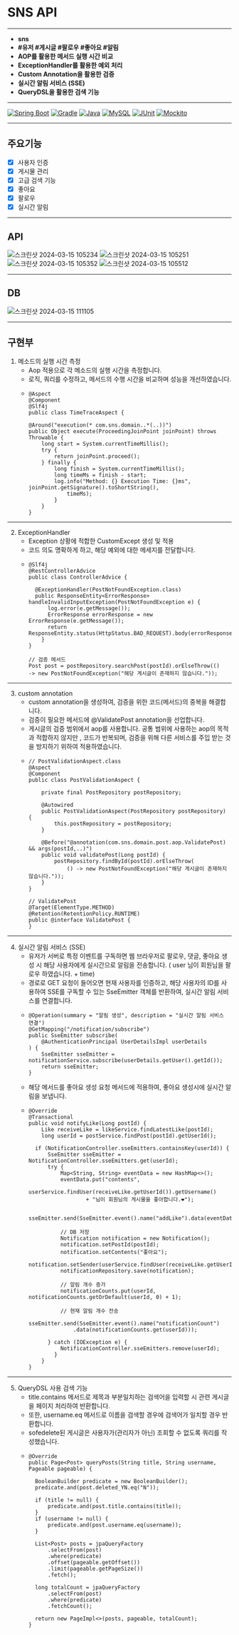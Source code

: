 # SNS API
---
* **sns**
* **#유저 #게시글 #팔로우 #좋아요 #알림**
* **AOP를 활용한 메서드 실행 시간 비교**
* **ExceptionHandler를 활용한 예외 처리**
* **Custom Annotation을 활용한 검증**
* **실시간 알림 서비스 (SSE)**
* **QueryDSL을 활용한 검색 기능**

---
[![Spring Boot](https://img.shields.io/badge/Spring%20Boot-3.2.3-blueviolet?style=for-the-badge)](https://spring.io/projects/spring-boot)
[![Gradle](https://img.shields.io/badge/Gradle-8.5-brightgreen?style=for-the-badge)](https://gradle.org/)
[![Java](https://img.shields.io/badge/Java-17-orange?style=for-the-badge)](https://www.oracle.com/java/)
[![MySQL](https://img.shields.io/badge/MySQL-8.3-blue?style=for-the-badge&logo=mysql)](https://www.mysql.com/)
[![JUnit](https://img.shields.io/badge/JUnit-5-green?style=for-the-badge&logo=junit)](https://junit.org/junit5/)
[![Mockito](https://img.shields.io/badge/Mockito-blue?style=for-the-badge&logo=mockito)](https://site.mockito.org/)

---

## **주요기능**
- [x] 사용자 인증
- [x] 게시물 관리
- [x] 고급 검색 기능
- [x] 좋아요 
- [x] 팔로우 
- [x] 실시간 알림

---

## API
![스크린샷 2024-03-15 105234](https://github.com/wooseok50/sns-api/assets/155416976/1b7b352a-678b-4778-bbf3-c87096fec6b9)
![스크린샷 2024-03-15 105251](https://github.com/wooseok50/sns-api/assets/155416976/2d9b8a84-5c46-406e-b87b-0ba5d9f60a57)
![스크린샷 2024-03-15 105352](https://github.com/wooseok50/sns-api/assets/155416976/f8fe8d5a-de8c-4652-877e-afb0677b3127)
![스크린샷 2024-03-15 105512](https://github.com/wooseok50/sns-api/assets/155416976/f59ff4f9-2902-496e-bcf8-55568bd24aa0)

---

## DB
![스크린샷 2024-03-15 111105](https://github.com/wooseok50/sns-api/assets/155416976/5c2fb698-e8f1-4745-85d8-b4f0f449636a)

---

## 구현부
1. 메소드의 실행 시간 측정
	*  Aop 적용으로 각 메소드의 실행 시간을 측정합니다.
	*  로직, 쿼리를 수정하고, 메서드의 수행 시간을 비교하며 성능을 개선하였습니다.
   *  ```
      @Aspect  
      @Component  
      @Slf4j  
      public class TimeTraceAspect {  
        
      @Around("execution(* com.sns.domain..*(..))")  
      public Object execute(ProceedingJoinPoint joinPoint) throws Throwable {  
          long start = System.currentTimeMillis();  
          try {  
              return joinPoint.proceed();  
          } finally {  
              long finish = System.currentTimeMillis();  
              long timeMs = finish - start;  
              log.info("Method: {} Execution Time: {}ms", joinPoint.getSignature().toShortString(),  
                  timeMs);  
              }  
          }  
      }
      
---

2.  ExceptionHandler
	*  Exception 상황에 적합한 CustomExcept 생성 및 적용
	*  코드 의도 명확하게 하고,  해당 예외에 대한 메세지를 전달합니다.
    * ```
      @Slf4j
      @RestControllerAdvice
      public class ControllerAdvice {
  
        @ExceptionHandler(PostNotFoundException.class)
        public ResponseEntity<ErrorResponse> handleInvalidInputException(PostNotFoundException e) {
            log.error(e.getMessage());
            ErrorResponse errorResponse = new ErrorResponse(e.getMessage());
            return ResponseEntity.status(HttpStatus.BAD_REQUEST).body(errorResponse);
          }
      }
      
      // 검증 메서드
      Post post = postRepository.searchPost(postId).orElseThrow(()  
      -> new PostNotFoundException("해당 게시글이 존재하지 않습니다."));
      ```
      
---

3. custom annotation
	* custom annotation을 생성하여, 검증을 위한 코드(메서드)의 중복을 해결합니다.
	* 검증이 필요한 메서드에  @ValidatePost annotation을 선업합니다.
	* 게시글의 검증 범위에서 aop를 사용합니다. 공통 범위에 사용하는  aop의 목적과 적합하지 않지만 , 코드가 반복되며, 검증을 위해 다른 서비스를 주입 받는 것을 방지하기 위하여 적용하였습니다.
    * ```
      // PostValidationAspect.class
      @Aspect  
      @Component  
      public class PostValidationAspect {  
      	  
          private final PostRepository postRepository;  
      	  
          @Autowired  
          public PostValidationAspect(PostRepository postRepository) {  
              this.postRepository = postRepository;  
          }  
      	  
          @Before("@annotation(com.sns.domain.post.aop.ValidatePost) && args(postId,..)")  
          public void validatePost(Long postId) {  
              postRepository.findById(postId).orElseThrow(  
                  () -> new PostNotFoundException("해당 게시글이 존재하지 않습니다."));  
          }  
      }
      
      // ValidatePost
      @Target(ElementType.METHOD)  
      @Retention(RetentionPolicy.RUNTIME)  
      public @interface ValidatePost {  
      }
      ```
---

4. 실시간 알림 서비스 (SSE)
   * 유저가 서버로 특정 이벤트를 구독하면 웹 브라우저로 팔로우, 댓글, 좋아요 생성 시 해당 사용자에게 실시간으로 알림을 전송합니다. ( user 님이 회원님을 팔로우 하였습니다. + time)
   * 경로로 GET 요청이 들어오면 현재 사용자를 인증하고, 해당 사용자의 ID를 사용하여 SSE를 구독할 수 있는 SseEmitter 객체를 반환하여, 실시간 알림 서비스를 연결합니다.
    * ```
      @Operation(summary = "알림 생성", description = "실시간 알림 서비스 연결")  
      @GetMapping("/notification/subscribe")  
      public SseEmitter subscribe(  
          @AuthenticationPrincipal UserDetailsImpl userDetails  
      ) {  
          SseEmitter sseEmitter = notificationService.subscribe(userDetails.getUser().getId());  
          return sseEmitter;  
      }
      ```
   * 해당 메서드를 좋아요 생성 요청 메서드에 적용하여, 좋아요 생성시에 실시간 알림을 보냅니다.
    * ```
      @Override
      @Transactional
      public void notifyLike(Long postId) {
          Like receiveLike = likeService.findLatestLike(postId);
          long userId = postService.findPost(postId).getUserId();

        if (NotificationController.sseEmitters.containsKey(userId)) {
            SseEmitter sseEmitter = NotificationController.sseEmitters.get(userId);
            try {
                Map<String, String> eventData = new HashMap<>();
                eventData.put("contents",
                    userService.findUser(receiveLike.getUserId()).getUsername()
                        + "님이 회원님의 게시물을 좋아합니다.❤️");

                sseEmitter.send(SseEmitter.event().name("addLike").data(eventData));

                // DB 저장
                Notification notification = new Notification();
                notification.setPostId(postId);
                notification.setContents("좋아요");
                notification.setSender(userService.findUser(receiveLike.getUserId()).getUsername());
                notificationRepository.save(notification);

                // 알림 개수 증가
                notificationCounts.put(userId, notificationCounts.getOrDefault(userId, 0) + 1);

                // 현재 알림 개수 전송
                sseEmitter.send(SseEmitter.event().name("notificationCount")
                    .data(notificationCounts.get(userId)));

            } catch (IOException e) {
                NotificationController.sseEmitters.remove(userId);
              }
          }
      }
      ```
---

5. QueryDSL 사용 검색 기능
   * title.contains 메서드로 제목과 부분일치하는 검색어을 입력할 시 관련 게시글을 페이지 처리하여 반환합니다.
   * 또한, username.eq 메서드로 이름을 검색할 경우에 검색어가 일치할 경우 반환합니다.
   * sofedelete된 게시글은 사용자가(관리자가 아닌) 조회할 수 없도록 쿼리를 작성했습니다.
    * ```
      @Override
      public Page<Post> queryPosts(String title, String username, Pageable pageable) {

        BooleanBuilder predicate = new BooleanBuilder();
        predicate.and(post.deleted_YN.eq("N"));

        if (title != null) {
            predicate.and(post.title.contains(title));
        }
        if (username != null) {
            predicate.and(post.username.eq(username));
        }

        List<Post> posts = jpaQueryFactory
            .selectFrom(post)
            .where(predicate)
            .offset(pageable.getOffset())
            .limit(pageable.getPageSize())
            .fetch();

        long totalCount = jpaQueryFactory
            .selectFrom(post)
            .where(predicate)
            .fetchCount();

        return new PageImpl<>(posts, pageable, totalCount);
      }
    
      ``` 




      


